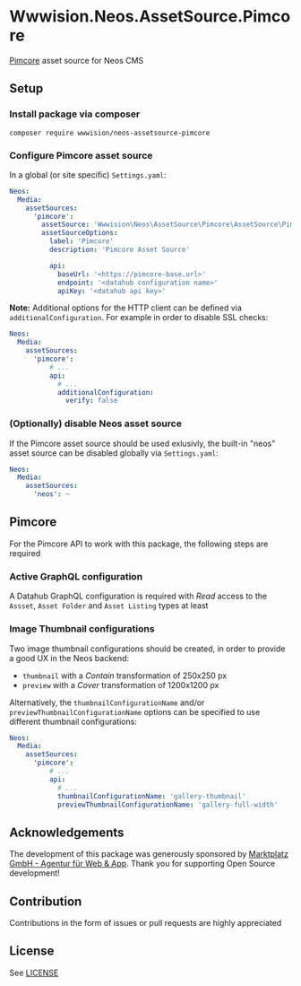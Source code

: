 # Wwwision.Neos.AssetSource.Pimcore

[Pimcore](https://pimcore.com/) asset source for Neos CMS

## Setup

### Install package via composer

```
composer require wwwision/neos-assetsource-pimcore
```

### Configure Pimcore asset source

In a global (or site specific) `Settings.yaml`:

```yaml
Neos:
  Media:
    assetSources:
      'pimcore':
        assetSource: 'Wwwision\Neos\AssetSource\Pimcore\AssetSource\PimcoreAssetSource'
        assetSourceOptions:
          label: 'Pimcore'
          description: 'Pimcore Asset Source'

          api:
            baseUrl: '<https://pimcore-base.url>'
            endpoint: '<datahub configuration name>'
            apiKey: '<datahub api key>'
```

**Note:** Additional options for the HTTP client can be defined via `additionalConfiguration`. For example in order to disable SSL checks:

```yaml
Neos:
  Media:
    assetSources:
      'pimcore':
          # ...
          api:
            # ...
            additionalConfiguration:
              verify: false
```

### (Optionally) disable Neos asset source

If the Pimcore asset source should be used exlusivly, the built-in "neos" asset source can be disabled globally via `Settings.yaml`:

```yaml
Neos:
  Media:
    assetSources:
      'neos': ~
```

## Pimcore

For the Pimcore API to work with this package, the following steps are required

### Active GraphQL configuration

A Datahub GraphQL configuration is required with *Read* access to the `Assset`, `Asset Folder` and `Asset Listing` types at least

### Image Thumbnail configurations

Two image thumbnail configurations should be created, in order to provide a good UX in the Neos backend:

* `thumbnail` with a *Contain* transformation of 250x250 px
* `preview` with a *Cover* transformation of 1200x1200 px

Alternatively, the `thumbnailConfigurationName` and/or `previewThumbnailConfigurationName` options can be specified to use different thumbnail configurations:

```yaml
Neos:
  Media:
    assetSources:
      'pimcore':
          # ...
          api:
            # ...
            thumbnailConfigurationName: 'gallery-thumbnail'
            previewThumbnailConfigurationName: 'gallery-full-width'
```

## Acknowledgements

The development of this package was generously sponsored by [Marktplatz GmbH - Agentur für Web & App](https://www.marktplatz-agentur.de/).
Thank you for supporting Open Source development!

## Contribution

Contributions in the form of issues or pull requests are highly appreciated

## License

See [LICENSE](./LICENSE)
